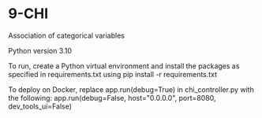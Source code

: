 # 9-CHI
Association of categorical variables

Python version 3.10

To run, create a Python virtual environment and install the packages as specified in requirements.txt using pip install -r requirements.txt

To deploy on Docker, replace app.run(debug=True) in chi_controller.py with the following:
app.run(debug=False, host="0.0.0.0", port=8080, dev_tools_ui=False)